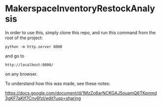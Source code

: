 # MakerspaceInventoryRestockAnalysis

In order to use this, simply clone this repo, and run this command from the root of the project: 

```
python -m http.server 8000
```

and go to 

```
http://localhost:8000/
```

on any browser. 

To understand how this was made, see these notes: 

https://docs.google.com/document/d/1MzZo6arNCKGAJ5ouamQ6TKpnmd3gKF7aKIf7Cnv6fzI/edit?usp=sharing

